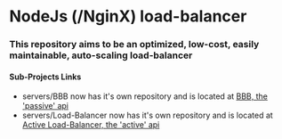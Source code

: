 # NodeJs (/NginX) load-balancer
### This repository aims to be an optimized, low-cost, easily maintainable, auto-scaling load-balancer

#### Sub-Projects Links

- servers/BBB now has it's own repository and is located at [BBB, the 'passive' api](https://github.com/ZeitounCorp/load-balancer-bbb-zombie)
- servers/Load-Balancer now has it's own repository and is located at [Active Load-Balancer, the 'active' api](https://github.com/ZeitounCorp/load-balancer-active-install)
